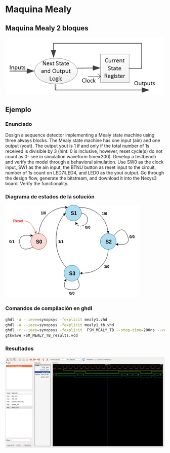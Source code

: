 
# Maquina Mealy ##

## Maquina Mealy 2 bloques ##

![maquina_mealy_dos_bloques](maquina_mealy_dos_bloques.jpg)

## Ejemplo ##

### Enunciado ###

Design a sequence detector implementing a Mealy state machine using three always blocks. The Mealy state machine has one input (ain) and one output (yout). The output yout is 1 if and only if the total number of 1s received is divisible by 3 (hint: 0 is inclusive, however, reset cycle(s) do not count as 0- see in simulation waveform time=200). Develop a testbench and verify the model through a behavioral simulation. Use SW0 as the clock input, SW1 as the ain input, the BTNU button as reset input to the circuit, number of 1s count on LED7:LED4, and LED0 as the yout output. Go through the design flow, generate the bitstream, and download it into the Nexys3 board. Verify the functionality.


### Diagrama de estados de la solución ###

![mealy](mealy.jpg)

### Comandos de compilación en ghdl ###

```bash
ghdl -a --ieee=synopsys -fexplicit mealy1.vhd 
ghdl -a --ieee=synopsys -fexplicit mealy1_tb.vhd
ghdl -r --ieee=synopsys -fexplicit  FSM_MEALY_TB --stop-time=200ns --vcd=FSM_MEALY_TB_results.vcd
gtkwave FSM_MEALY_TB_results.vcd
```

### Resultados  ###

![output_waveform_mealy](output_waveform_mealy.png)



